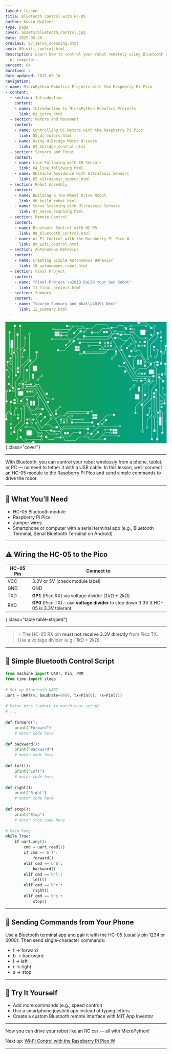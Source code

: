 ```yaml
---
layout: lesson
title: Bluetooth Control with HC-05
author: Kevin McAleer
type: page
cover: assets/bluetooth_control.jpg
date: 2025-05-20
previous: 07_servo_scanning.html
next: 09_wifi_control.html
description: Learn how to control your robot remotely using Bluetooth and a smartphone
  or computer.
percent: 64
duration: 3
date_updated: 2025-05-10
navigation:
- name: MicroPython Robotics Projects with the Raspberry Pi Pico
- content:
  - section: Introduction
    content:
    - name: Introduction to MicroPython Robotics Projects
      link: 01_intro.html
  - section: Motors and Movement
    content:
    - name: Controlling DC Motors with the Raspberry Pi Pico
      link: 02_dc_motors.html
    - name: Using H-Bridge Motor Drivers
      link: 03_hbridge_control.html
  - section: Sensors and Input
    content:
    - name: Line Following with IR Sensors
      link: 04_line_following.html
    - name: Obstacle Avoidance with Ultrasonic Sensors
      link: 05_ultrasonic_sensor.html
  - section: Robot Assembly
    content:
    - name: Building a Two-Wheel Drive Robot
      link: 06_build_robot.html
    - name: Servo Scanning with Ultrasonic Sensors
      link: 07_servo_scanning.html
  - section: Remote Control
    content:
    - name: Bluetooth Control with HC-05
      link: 08_bluetooth_control.html
    - name: Wi-Fi Control with the Raspberry Pi Pico W
      link: 09_wifi_control.html
  - section: Autonomous Behavior
    content:
    - name: Creating Simple Autonomous Behavior
      link: 10_autonomous_robot.html
  - section: Final Project
    content:
    - name: "Final Project \u2013 Build Your Own Robot"
      link: 11_final_project.html
  - section: Summary
    content:
    - name: "Course Summary and What\u2019s Next"
      link: 12_summary.html
---
```



![Cover](assets/02.jpg){:class="cover"}

---

With Bluetooth, you can control your robot wirelessly from a phone, tablet, or PC — no need to tether it with a USB cable. In this lesson, we’ll connect an HC-05 module to the Raspberry Pi Pico and send simple commands to drive the robot.

---

## 🔌 What You’ll Need

- HC-05 Bluetooth module
- Raspberry Pi Pico
- Jumper wires
- Smartphone or computer with a serial terminal app (e.g., Bluetooth Terminal, Serial Bluetooth Terminal on Android)

---

## ⚠️ Wiring the HC-05 to the Pico

| HC-05 Pin | Connect to                                                                              |
|-----------|-----------------------------------------------------------------------------------------|
| VCC       | 3.3V or 5V (check module label)                                                         |
| GND       | GND                                                                                     |
| TXD       | **GP1** (Pico RX) via voltage divider (1kΩ + 2kΩ)                                       |
| RXD       | **GP0** (Pico TX) – use **voltage divider** to step down 3.3V if HC-05 is 3.3V tolerant |
{:class="table table-striped"}

---

> 💡 The HC-05 RX pin **must not receive 3.3V directly** from Pico TX. Use a voltage divider (e.g., 1kΩ + 2kΩ).

---

## 🧪 Simple Bluetooth Control Script

```python
from machine import UART, Pin, PWM
from time import sleep

# Set up Bluetooth UART
uart = UART(0, baudrate=9600, tx=Pin(0), rx=Pin(1))

# Motor pins (update to match your setup)
# ...

def forward():
    print("Forward")
    # motor code here

def backward():
    print("Backward")
    # motor code here

def left():
    print("Left")
    # motor code here

def right():
    print("Right")
    # motor code here

def stop():
    print("Stop")
    # motor stop code here

# Main loop
while True:
    if uart.any():
        cmd = uart.read(1)
        if cmd == b'f':
            forward()
        elif cmd == b'b':
            backward()
        elif cmd == b'l':
            left()
        elif cmd == b'r':
            right()
        elif cmd == b's':
            stop()
```

---

## 📱 Sending Commands from Your Phone

Use a Bluetooth terminal app and pair it with the HC-05 (usually pin 1234 or 0000). Then send single-character commands:

- f → forward
- b → backward
- l → left
- r → right
- s → stop

---

## 🧩 Try It Yourself

- Add more commands (e.g., speed control)
- Use a smartphone joystick app instead of typing letters
- Create a custom Bluetooth remote interface with MIT App Inventor

---

Now you can drive your robot like an RC car — all with MicroPython!

Next up: [Wi-Fi Control with the Raspberry Pi Pico W](09_wifi_control)

---
